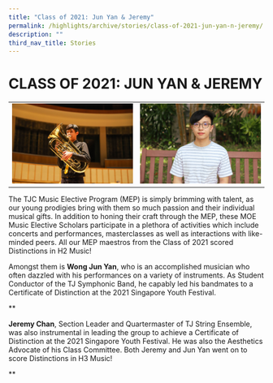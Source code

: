 ```yaml
---
title: "Class of 2021: Jun Yan & Jeremy"
permalink: /highlights/archive/stories/class-of-2021-jun-yan-n-jeremy/
description: ""
third_nav_title: Stories
---
```

# CLASS OF 2021: JUN YAN & JEREMY

|   |   |
|---|---|
| ![](/images/Archive/Stories/Jun%20Yan.jpeg)  |![](/images/Archive/Stories/Jeremy.jpeg)   |

The TJC Music Elective Program (MEP) is simply brimming with talent, as our young prodigies bring with them so much passion and their individual musical gifts. In addition to honing their craft through the MEP, these MOE Music Elective Scholars participate in a plethora of activities which include concerts and performances, masterclasses as well as interactions with like-minded peers. All our MEP maestros from the Class of 2021 scored Distinctions in H2 Music!  

  

Amongst them is **Wong Jun Yan**, who is an accomplished musician who often dazzled with his performances on a variety of instruments. As Student Conductor of the TJ Symphonic Band, he capably led his bandmates to a Certificate of Distinction at the 2021 Singapore Youth Festival.

  

**

**Jeremy Chan**, Section Leader and Quartermaster of TJ String Ensemble, was also instrumental in leading the group to achieve a Certificate of Distinction at the 2021 Singapore Youth Festival. He was also the Aesthetics Advocate of his Class Committee. Both Jeremy and Jun Yan went on to score Distinctions in H3 Music!

**